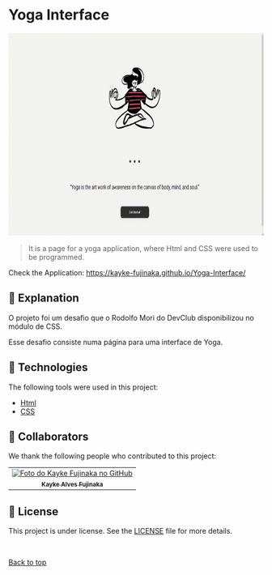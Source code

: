# Yoga Interface

<img src="./assets/gif.gif" width="800px" height="400px" alt="Gif do Teste">

>  It is a page for a yoga application, where Html and CSS were used to be programmed.

Check the Application: https://kayke-fujinaka.github.io/Yoga-Interface/
## :page_facing_up: Explanation

O projeto foi um desafio que o Rodolfo Mori do DevClub disponibilizou no módulo de CSS.

Esse desafio consiste numa página para uma interface de Yoga.
## :rocket: Technologies ##

The following tools were used in this project:

- [Html](https://developer.mozilla.org/pt-BR/docs/Web/HTML/Element/html/)  
- [CSS](https://developer.mozilla.org/pt-BR/docs/Web/CSS)  
## 🤝 Collaborators

We thank the following people who contributed to this project:

<table>
  <tr>
    <td align="center">
      <a href="#">
        <img src="https://avatars.githubusercontent.com/u/98772000?s=400&u=80de9af672be7f75cc7a546838552cf63d5b82fe&v=4" width="140px;" alt="Foto do Kayke Fujinaka no GitHub"/><br>
        <sub>
          <b>Kayke Alves Fujinaka</b>
        </sub>
      </a>
    </td>
  </tr>
</table>

## 📝 License

This project is under license. See the [LICENSE](LICENSE.md) file for more details.

&#xa0;

<a href="#top">Back to top</a>
